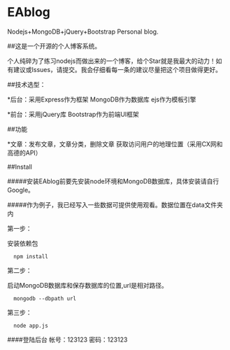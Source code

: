 # EAblog
Nodejs+MongoDB+jQuery+Bootstrap Personal blog.

##这是一个开源的个人博客系统。

个人纯碎为了练习nodejs而做出来的一个博客，给个Star就是我最大的动力！如有建议或Issues，请提交。我会仔细看每一条的建议尽量把这个项目做得更好。

##技术选型：

*后台：采用Express作为框架 MongoDB作为数据库 ejs作为模板引擎  

*前台：采用jQuery库 Bootstrap作为前端UI框架
 
##功能

*文章：发布文章，文章分类，删除文章 获取访问用户的地理位置（采用CX网和高德的API）

##Install

#####安装EAblog前要先安装node环境和MongoDB数据库，具体安装请自行Google。

#####作为例子，我已经写入一些数据可提供使用观看。数据位置在data文件夹内

第一步：

安装依赖包

```
  npm install
```

第二步：

启动MongoDB数据库和保存数据库的位置,url是相对路径。
```
  mongodb --dbpath url
```

第三步：

```
  node app.js
```
####登陆后台 帐号：123123 密码：123123
